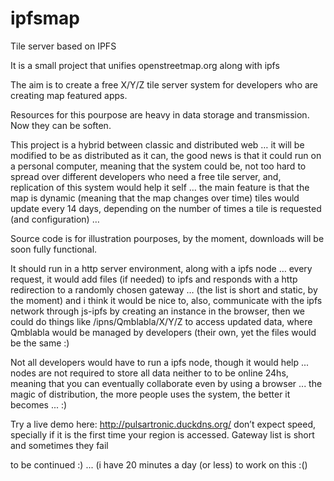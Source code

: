 # ipfsmap
Tile server based on IPFS

It is a small project that unifies openstreetmap.org along with ipfs

The aim is to create a free X/Y/Z tile server system for developers who are creating map featured apps.

Resources for this pourpose are heavy in data storage and transmission. Now they can be soften.

This project is a hybrid between classic and distributed web … it will be modified to be as distributed as it can, the good news is that it could run on a personal computer, meaning that the system could be, not too hard to spread over different developers who need a free tile server, and, replication of this system would help it self … the main feature is that the map is dynamic (meaning that the map changes over time) tiles would update every 14 days, depending on the number of times a tile is requested (and configuration) …

Source code is for illustration pourposes, by the moment, downloads will be soon fully functional.

It should run in a http server environment, along with a ipfs node … every request, it would add files (if needed) to ipfs and responds with a http redirection to a randomly chosen gateway … (the list is short and static, by the moment) and i think it would be nice to, also, communicate with the ipfs network through js-ipfs by creating an instance in the browser, then we could do things like /ipns/Qmblabla/X/Y/Z to access updated data, where Qmblabla would be managed by developers (their own, yet the files would be the same :)

Not all developers would have to run a ipfs node, though it would help ... nodes are not required to store all data neither to to be online 24hs, meaning that you can eventually collaborate even by using a browser ... the magic of distribution, the more people uses the system, the better it becomes ... :)

Try a live demo here: http://pulsartronic.duckdns.org/ don’t expect speed, specially if it is the first time your region is accessed. Gateway list is short and sometimes they fail

to be continued :) ... (i have 20 minutes a day (or less) to work on this :()
